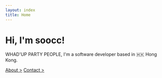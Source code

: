 ```yaml
---
layout: index
title: Home
---
```


<div class="m-global c-white">
  <h1 id="hi-im-soocc" class="anim-typewriter">Hi, I'm soocc!</h1>
  <p>WHAD'UP PARTY PEOPLE, I'm a software developer based in 🇭🇰 Hong Kong.</p>

  <a id="gold-link" href="about">About ></a>
  <a id="gold-link" href="contact">Contact ></a>
</div>
